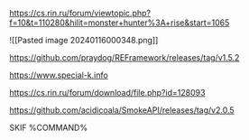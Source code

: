https://cs.rin.ru/forum/viewtopic.php?f=10&t=110280&hilit=monster+hunter%3A+rise&start=1065

![[Pasted image 20240116000348.png]]

https://github.com/praydog/REFramework/releases/tag/v1.5.2

https://www.special-k.info

https://cs.rin.ru/forum/download/file.php?id=128093

https://github.com/acidicoala/SmokeAPI/releases/tag/v2.0.5

SKIF %COMMAND%